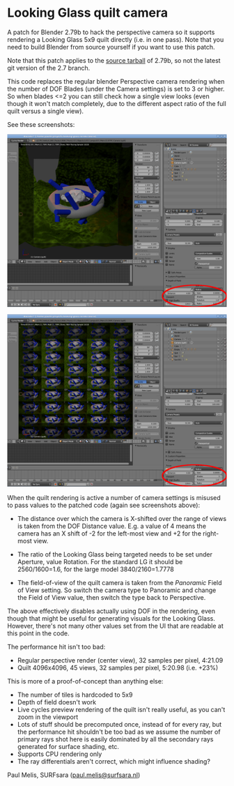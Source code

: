 # Looking Glass quilt camera

A patch for Blender 2.79b to hack the perspective camera so it supports rendering a Looking Glass 5x9 quilt directly (i.e. in one pass). Note that you need to build Blender from source yourself if you want to use this patch.

Note that this patch applies to the [source tarball](http://download.blender.org/source/blender-2.79b.tar.gz)
of 2.79b, so not the latest git version of the 2.7 branch.

This code replaces the regular blender Perspective camera rendering when the number of DOF Blades (under the Camera settings) is set to 3 or higher. So when blades <=2 you can still check how a single view looks (even though it won't match completely, due to the different aspect ratio of the full quilt versus a single view).

See these screenshots:

![](regular.png)

![](quilt.png)

When the quilt rendering is active a number of camera settings is misused to pass values to the patched code (again see screenshots above):

- The distance over which the camera is X-shifted over the range  of views is taken from the DOF Distance value. E.g. a value of 4 means the camera has an X shift of -2 for the left-most view and +2 for the right-most view.

- The ratio of the Looking Glass being targeted needs to be set under Aperture, value Rotation. For the standard LG it should be 2560/1600=1.6, for the large model 3840/2160=1.7778

- The field-of-view of the quilt camera is taken from the *Panoramic* Field of View setting. So switch the camera type to Panoramic and change the Field of View value, then switch the type back to Perspective.

The above effectively disables actually using DOF in the rendering, even though that might be useful for generating visuals for the Looking Glass. However, there's not many other values set from the UI that are readable at this point in the code.

The performance hit isn't too bad:

- Regular perspective render (center view), 32 samples per pixel, 4:21.09
- Quilt 4096x4096, 45 views, 32 samples per pixel, 5:20.98 (i.e. +23%)

This is more of a proof-of-concept than anything else:

- The number of tiles is hardcoded to 5x9
- Depth of field doesn't work
- Live cycles preview rendering of the quilt isn't really useful,
  as you can't zoom in the viewport
- Lots of stuff should be precomputed once, instead of for every ray, but the performance hit shouldn't be too bad as we assume the number of primary rays shot here is easily dominated by all the secondary rays generated for surface shading, etc.
- Supports CPU rendering only
- The ray differentials aren't correct, which might influence shading?

Paul Melis, SURFsara (paul.melis@surfsara.nl)
